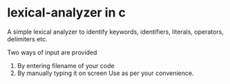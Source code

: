 # lexical-analyzer in c
A simple lexical analyzer to identify keywords, identifiers, literals, operators, delimiters etc.

Two ways of input are provided
1. By entering filename of your code 
2. By manually typing it on screen 
Use as per your convenience.
